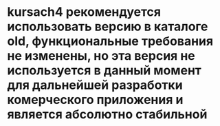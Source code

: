 # kursach4 рекомендуется использовать версию в каталоге old, функциональные требования не изменены, но эта версия не используется в данный момент для дальнейшей разработки комерческого приложения и является абсолютно стабильной